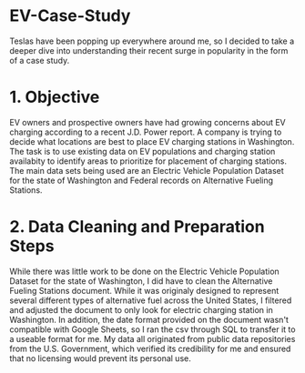 # EV-Case-Study
Teslas have been popping up everywhere around me, so I decided to take a deeper dive into understanding their recent surge in popularity in the form of a case study. 

# 1. Objective
EV owners and prospective owners have had growing concerns about EV charging according to a recent J.D. Power report. A company is trying to decide what locations are best to place EV charging stations in Washington. The task is to use existing data on EV populations and charging station availabity to identify areas to prioritize for placement of charging stations. The main data sets being used are an Electric Vehicle Population Dataset for the state of Washington and Federal records on Alternative Fueling Stations.

# 2. Data Cleaning and Preparation Steps
While there was little work to be done on the Electric Vehicle Population Dataset for the state of Washington, I did have to clean the Alternative Fueling Stations document. While it was originaly designed to represent several different types of alternative fuel across the United States, I filtered and adjusted the document to only look for electric charging station in Washington. In addition, the date format provided on the document wasn't compatible with Google Sheets, so I ran the csv through SQL to transfer it to a useable format for me. My data all originated from public data repositories from the U.S. Government, which verified its credibility for me and ensured that no licensing would prevent its personal use.




